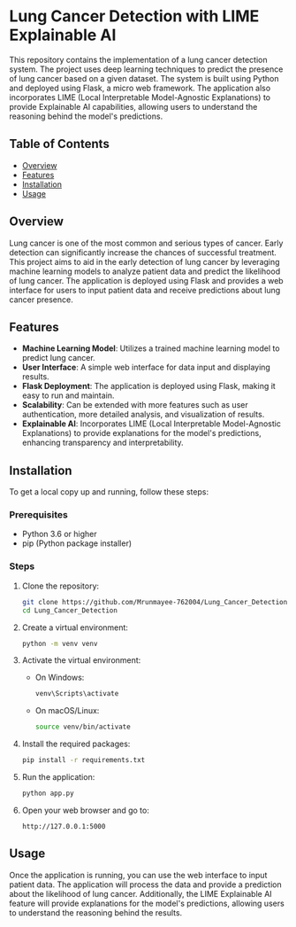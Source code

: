 
# Lung Cancer Detection with LIME Explainable AI

This repository contains the implementation of a lung cancer detection system. The project uses deep learning techniques to predict the presence of lung cancer based on a given dataset. The system is built using Python and deployed using Flask, a micro web framework. The application also incorporates LIME (Local Interpretable Model-Agnostic Explanations) to provide Explainable AI capabilities, allowing users to understand the reasoning behind the model's predictions.

## Table of Contents

- [Overview](#overview)
- [Features](#features)
- [Installation](#installation)
- [Usage](#usage)

## Overview

Lung cancer is one of the most common and serious types of cancer. Early detection can significantly increase the chances of successful treatment. This project aims to aid in the early detection of lung cancer by leveraging machine learning models to analyze patient data and predict the likelihood of lung cancer. The application is deployed using Flask and provides a web interface for users to input patient data and receive predictions about lung cancer presence.

## Features

- **Machine Learning Model**: Utilizes a trained machine learning model to predict lung cancer.
- **User Interface**: A simple web interface for data input and displaying results.
- **Flask Deployment**: The application is deployed using Flask, making it easy to run and maintain.
- **Scalability**: Can be extended with more features such as user authentication, more detailed analysis, and visualization of results.
- **Explainable AI**: Incorporates LIME (Local Interpretable Model-Agnostic Explanations) to provide explanations for the model's predictions, enhancing transparency and interpretability.

## Installation

To get a local copy up and running, follow these steps:

### Prerequisites

- Python 3.6 or higher
- pip (Python package installer)

### Steps

1. Clone the repository:

    ```bash
    git clone https://github.com/Mrunmayee-762004/Lung_Cancer_Detection.git
    cd Lung_Cancer_Detection
    ```

2. Create a virtual environment:

    ```bash
    python -m venv venv
    ```

3. Activate the virtual environment:

    - On Windows:
      ```bash
      venv\Scripts\activate
      ```
    - On macOS/Linux:
      ```bash
      source venv/bin/activate
      ```

4. Install the required packages:

    ```bash
    pip install -r requirements.txt
    ```

5. Run the application:

    ```bash
    python app.py
    ```

6. Open your web browser and go to:

    ```
    http://127.0.0.1:5000
    ```

## Usage

Once the application is running, you can use the web interface to input patient data. The application will process the data and provide a prediction about the likelihood of lung cancer. Additionally, the LIME Explainable AI feature will provide explanations for the model's predictions, allowing users to understand the reasoning behind the results.
